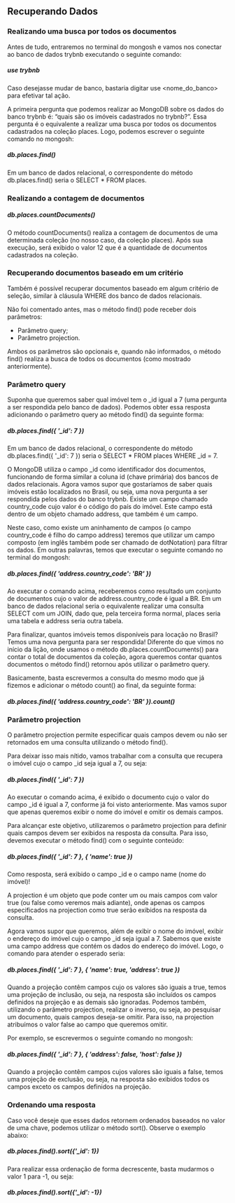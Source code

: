 ## Recuperando Dados

### Realizando uma busca por todos os documentos

Antes de tudo, entraremos no terminal do mongosh e vamos nos conectar ao banco de dados trybnb executando o seguinte comando:

##### use trybnb

Caso desejasse mudar de banco, bastaria digitar use <nome_do_banco> para efetivar tal ação.

A primeira pergunta que podemos realizar ao MongoDB sobre os dados do banco trybnb é: “quais são os imóveis cadastrados no trybnb?”. Essa pergunta é o equivalente a realizar uma busca por todos os documentos cadastrados na coleção places. Logo, podemos escrever o seguinte comando no mongosh:

##### db.places.find()

Em um banco de dados relacional, o correspondente do método db.places.find() seria o SELECT * FROM places.

### Realizando a contagem de documentos

##### db.places.countDocuments()

O método countDocuments() realiza a contagem de documentos de uma determinada coleção (no nosso caso, da coleção places). Após sua execução, será exibido o valor 12 que é a quantidade de documentos cadastrados na coleção.

### Recuperando documentos baseado em um critério

Também é possível recuperar documentos baseado em algum critério de seleção, similar à cláusula WHERE dos banco de dados relacionais.

Não foi comentado antes, mas o método find() pode receber dois parâmetros:

- Parâmetro query;
- Parâmetro projection.

Ambos os parâmetros são opcionais e, quando não informados, o método find() realiza a busca de todos os documentos (como mostrado anteriormente).

### Parâmetro query

Suponha que queremos saber qual imóvel tem o _id igual a 7 (uma pergunta a ser respondida pelo banco de dados). Podemos obter essa resposta adicionando o parâmetro query ao método find() da seguinte forma:

##### db.places.find({ '_id': 7 })

Em um banco de dados relacional, o correspondente do método db.places.find({ '_id': 7 }) seria o SELECT * FROM places WHERE _id = 7.

O MongoDB utiliza o campo _id como identificador dos documentos, funcionando de forma similar a coluna id (chave primária) dos bancos de dados relacionais. Agora vamos supor que gostaríamos de saber quais imóveis estão localizados no Brasil, ou seja, uma nova pergunta a ser respondida pelos dados do banco trybnb. Existe um campo chamado country_code cujo valor é o código do país do imóvel. Este campo está dentro de um objeto chamado address, que também é um campo.

Neste caso, como existe um aninhamento de campos (o campo country_code é filho do campo address) teremos que utilizar um campo composto (em inglês também pode ser chamado de dotNotation) para filtrar os dados. Em outras palavras, temos que executar o seguinte comando no terminal do mongosh:

##### db.places.find({ 'address.country_code': 'BR' })

Ao executar o comando acima, receberemos como resultado um conjunto de documentos cujo o valor de address.country_code é igual a BR. Em um banco de dados relacional seria o equivalente realizar uma consulta SELECT com um JOIN, dado que, pela terceira forma normal, places seria uma tabela e address seria outra tabela.

Para finalizar, quantos imóveis temos disponíveis para locação no Brasil? Temos uma nova pergunta para ser respondida! Diferente do que vimos no início da lição, onde usamos o método db.places.countDocuments() para contar o total de documentos da coleção, agora queremos contar quantos documentos o método find() retornou após utilizar o parâmetro query.

Basicamente, basta escrevermos a consulta do mesmo modo que já fizemos e adicionar o método count() ao final, da seguinte forma:

##### db.places.find({ 'address.country_code': 'BR' }).count()

### Parâmetro projection

O parâmetro projection permite especificar quais campos devem ou não ser retornados em uma consulta utilizando o método find().

Para deixar isso mais nítido, vamos trabalhar com a consulta que recupera o imóvel cujo o campo _id seja igual a 7, ou seja:

##### db.places.find({ '_id': 7 })

Ao executar o comando acima, é exibido o documento cujo o valor do campo _id é igual a 7, conforme já foi visto anteriormente. Mas vamos supor que apenas queremos exibir o nome do imóvel e omitir os demais campos.

Para alcançar este objetivo, utilizaremos o parâmetro projection para definir quais campos devem ser exibidos na resposta da consulta. Para isso, devemos executar o método find() com o seguinte conteúdo:

##### db.places.find({ '_id': 7 }, { 'name': true })

Como resposta, será exibido o campo _id e o campo name (nome do imóvel)!

A projection é um objeto que pode conter um ou mais campos com valor true (ou false como veremos mais adiante), onde apenas os campos especificados na projection como true serão exibidos na resposta da consulta.

Agora vamos supor que queremos, além de exibir o nome do imóvel, exibir o endereço do imóvel cujo o campo _id seja igual a 7. Sabemos que existe uma campo address que contém os dados do endereço do imóvel. Logo, o comando para atender o esperado seria:

##### db.places.find({ '_id': 7 }, { 'name': true, 'address': true })

Quando a projeção contêm campos cujo os valores são iguais a true, temos uma projeção de inclusão, ou seja, na resposta são incluídos os campos definidos na projeção e as demais são ignoradas. Podemos também, utilizando o parâmetro projection, realizar o inverso, ou seja, ao pesquisar um documento, quais campos deseja-se omitir. Para isso, na projection atribuímos o valor false ao campo que queremos omitir.

Por exemplo, se escrevermos o seguinte comando no mongosh:

##### db.places.find({ '_id': 7 }, { 'address': false, 'host': false })

Quando a projeção contêm campos cujos valores são iguais a false, temos uma projeção de exclusão, ou seja, na resposta são exibidos todos os campos exceto os campos definidos na projeção.

### Ordenando uma resposta

Caso você deseje que esses dados retornem ordenados baseados no valor de uma chave, podemos utilizar o método sort(). Observe o exemplo abaixo:

##### db.places.find().sort({'_id': 1})

Para realizar essa ordenação de forma decrescente, basta mudarmos o valor 1 para -1, ou seja:

##### db.places.find().sort({'_id': -1})

